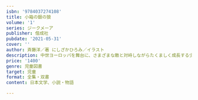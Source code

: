 ```yaml
---
isbn: '9784037274108'
title: 小箱の銀の狼
volume: '1'
series: ジークメーア
publisher: 偕成社
pubdate: '2021-05-31'
cover: ''
author: 斉藤洋／著 にしざかひろみ／イラスト
description: 中世ヨーロッパを舞台に、さまざまな敵と対峙しながらたくましく成長する少年のすがたを描く。新たな冒険の物語が幕をあける。
price: '1400'
genre: 児童図書
target: 児童
format: 全集・双書
content: 日本文学、小説・物語

---
```

